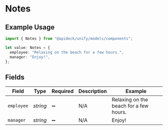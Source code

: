 # Notes

## Example Usage

```typescript
import { Notes } from "@apideck/unify/models/components";

let value: Notes = {
  employee: "Relaxing on the beach for a few hours.",
  manager: "Enjoy!",
};
```

## Fields

| Field                                  | Type                                   | Required                               | Description                            | Example                                |
| -------------------------------------- | -------------------------------------- | -------------------------------------- | -------------------------------------- | -------------------------------------- |
| `employee`                             | *string*                               | :heavy_minus_sign:                     | N/A                                    | Relaxing on the beach for a few hours. |
| `manager`                              | *string*                               | :heavy_minus_sign:                     | N/A                                    | Enjoy!                                 |